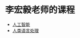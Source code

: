 # 李宏毅老师的课程

- [人工智能](http://speech.ee.ntu.edu.tw/~tlkagk/courses_ML20.html)
- [人类语言处理](http://speech.ee.ntu.edu.tw/~tlkagk/courses_DLHLP20.html)

